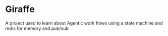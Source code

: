 # Giraffe
A project used to learn about Agentic work flows using a state machine and redis for memory and pub/sub